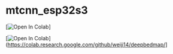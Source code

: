 # mtcnn_esp32s3

[![Open In Colab](https://colab.research.google.com/github/mauriciobarroso/mtcnn_esp32s3/blob/main/mtcnn.ipynb)]

[![Open In Colab](https://colab.research.google.com/assets/colab-badge.svg)](https://colab.research.google.com/github/weiji14/deepbedmap/]
